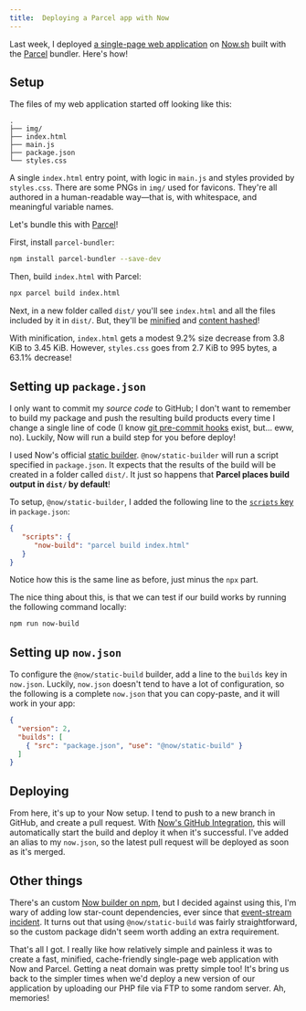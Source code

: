 ```yaml
---
title:  Deploying a Parcel app with Now
---
```


Last week, I deployed [a single-page web application][syllabics.app] on [Now.sh][Now] built with the [Parcel][] bundler. Here's how!


## Setup

The files of my web application started off looking like this:

```
.
├── img/
├── index.html
├── main.js
├── package.json
└── styles.css
```

A single `index.html` entry point, with logic in `main.js` and styles provided by `styles.css`. There are some PNGs in `img/` used for favicons. They're all authored in a human-readable way—that is, with whitespace, and meaningful variable names.

Let's bundle this with [Parcel][]!

First, install `parcel-bundler`:

```sh
npm install parcel-bundler --save-dev
```

Then, build `index.html` with Parcel:

```sh
npx parcel build index.html
```

Next, in a new folder called `dist/` you'll see `index.html` and all the files included by it in `dist/`. But, they'll be [minified][] and [content hashed][]!

With minification, `index.html` gets a modest 9.2% size decrease from 3.8 KiB to 3.45 KiB. However, `styles.css` goes from 2.7 KiB to  995 bytes, a 63.1% decrease!


## Setting up `package.json`


I only want to commit my _source code_ to GitHub; I don't want to remember to build my package and push the resulting build products every time I change a single line of code (I know [git pre-commit hooks][git-hooks] exist, but... eww, no). Luckily, Now will run a build step for you before deploy!

I used Now's official [static builder][@now/static-builder]. `@now/static-builder` will run a script specified in `package.json`. It expects that the results of the build will be created in a folder called `dist/`. It just so happens that **Parcel places build output in `dist/` by default**!

To setup, `@now/static-builder`, I added the following line to the [`scripts` key][scripts] in `package.json`:

```json
{
   "scripts": {
      "now-build": "parcel build index.html"
   }
}
```

Notice how this is the same line as before, just minus the `npx` part.

The nice thing about this, is that we can test if our build works by running the following command locally:

```sh
npm run now-build
```

## Setting up `now.json`

To configure the `@now/static-build` builder, add a line to the `builds` key in `now.json`. Luckily, `now.json` doesn't tend to have a lot of configuration, so the following is a complete `now.json` that you can copy-paste, and it will work in your app:

```json
{
  "version": 2,
  "builds": [
    { "src": "package.json", "use": "@now/static-build" }
  ]
}
```

## Deploying

From here, it's up to your Now setup. I tend to push to a new branch in GitHub, and create a pull request. With [Now's GitHub Integration][], this will automatically start the build and deploy it when it's successful. I've added an alias to my `now.json`, so the latest pull request will be deployed as soon as it's merged.

## Other things

There's an custom [Now builder on npm][now-parcel], but I decided against using this, I'm wary of adding low star-count dependencies, ever since that [event-stream incident][]. It turns out that using `@now/static-build` was fairly straightforward, so the custom package didn't seem worth adding an extra requirement.

That's all I got. I really like how relatively simple and painless it was to create a fast, minified, cache-friendly single-page web application with Now and Parcel. Getting a neat domain was pretty simple too! It's bring us back to the simpler times when we'd deploy a new version of our application by uploading our PHP file via FTP to some random server. Ah, memories!


[@now/static-builder]: https://zeit.co/docs/v2/deployments/official-builders/static-build-now-static-build#how-to-use-it
[Now's GitHub Integration]: https://zeit.co/github
[Now]: https://zeit.co/now
[Parcel]: https://parceljs.org/
[content hashed]: https://en.parceljs.org/production.html#file-naming-strategy
[event-stream incident]: https://blog.npmjs.org/post/180565383195/details-about-the-event-stream-incident
[git-hooks]: https://git-scm.com/book/uz/v2/Customizing-Git-Git-Hooks
[minified]: https://en.wikipedia.org/wiki/Minification_(programming)
[now-builds]: https://zeit.co/docs/v2/deployments/builds/#sources-and-outputs
[now-parcel]: https://github.com/sergiodxa/now-parcel
[scripts]: https://docs.npmjs.com/files/package.json#scripts
[syllabics.app]: https://syllabics.app/
